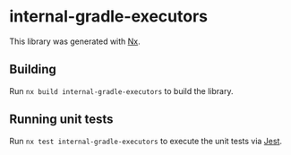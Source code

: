 # internal-gradle-executors

This library was generated with [Nx](https://nx.dev).

## Building

Run `nx build internal-gradle-executors` to build the library.

## Running unit tests

Run `nx test internal-gradle-executors` to execute the unit tests via [Jest](https://jestjs.io).
